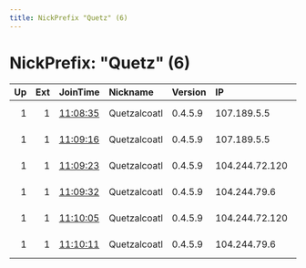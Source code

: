 ```yaml
---
title: NickPrefix "Quetz" (6)
---
```


# NickPrefix: "Quetz" (6)

|   Up |   Ext | JoinTime                                                                                            | Nickname     | Version   | IP             | AS   | CC   |   ORp |   Dirp | OS    | Contact                            |   eFamMembers |
|-----:|------:|:----------------------------------------------------------------------------------------------------|:-------------|:----------|:---------------|:-----|:-----|------:|-------:|:------|:-----------------------------------|--------------:|
|    1 |     1 | [11:08:35](https://metrics.torproject.org/rs.html#details/A9044B9AE03BCA32DEECB70A973E34C02F72CFC8) | Quetzalcoatl | 0.4.5.9   | 107.189.5.5    | None | us   |  9000 |     80 | Linux | email:Quetzalcoatl relays protonma |           106 |
|    1 |     1 | [11:09:16](https://metrics.torproject.org/rs.html#details/FA4C966C04B80B2A39AD5A0175EE1824EF66137A) | Quetzalcoatl | 0.4.5.9   | 107.189.5.5    | None | us   |  9100 |   9101 | Linux | email:Quetzalcoatl relays protonma |           106 |
|    1 |     1 | [11:09:23](https://metrics.torproject.org/rs.html#details/D11665375F333356E21A0FE2B6AAF7B91B9916DA) | Quetzalcoatl | 0.4.5.9   | 104.244.72.120 | None | us   |  9000 |     80 | Linux | email:Quetzalcoatl relays protonma |           106 |
|    1 |     1 | [11:09:32](https://metrics.torproject.org/rs.html#details/359068C031765892420A672F28D506C41341AA73) | Quetzalcoatl | 0.4.5.9   | 104.244.79.6   | None | us   |  9000 |     80 | Linux | email:Quetzalcoatl relays protonma |           106 |
|    1 |     1 | [11:10:05](https://metrics.torproject.org/rs.html#details/0D7661A33EB9CA44BEC3109DBEC7F9C5E8ABFB02) | Quetzalcoatl | 0.4.5.9   | 104.244.72.120 | None | us   |  9100 |   9101 | Linux | email:Quetzalcoatl relays protonma |           106 |
|    1 |     1 | [11:10:11](https://metrics.torproject.org/rs.html#details/EF4CD1F369E8080DFB5A46187CFA9768D7857082) | Quetzalcoatl | 0.4.5.9   | 104.244.79.6   | None | us   |  9100 |   9101 | Linux | email:Quetzalcoatl relays protonma |           106 |
